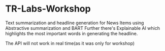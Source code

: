 # TR-Labs-Workshop

Text summarization and headline generation for News Items using Abstractive summarization and BART
Further there's Explainable AI which highlights the most important words in generating the headline.

The API will not work in real time(as it was only for workshop)
